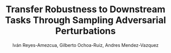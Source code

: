 ---
paperId: 50
author: Iván Reyes-Amezcua, Gilberto Ochoa-Ruiz, Andres Mendez-Vazquez
publicationauthor: Reyes-Amezcua, I. et al.
title: Transfer Robustness to Downstream Tasks Through Sampling Adversarial Perturbations
pdf: Ivan_Reyes.pdf
poster: Ivan_Reyes.png
alt: --
type: Poster
topic: Adversarial Attack and Defense
subtopic: Transfer Learning
link: https://research.latinxinai.org/papers/neurips/2023/pdf/Ivan_Reyes.pdf
conference: cvpr
year: 2023
tags: cvpr-2023-ea-pp
location: Vancouver, Canada
---